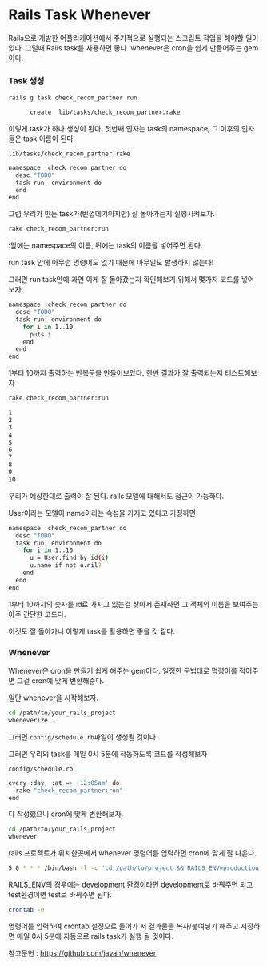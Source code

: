 # Rails Task Whenever

Rails으로 개발한 어플리케이션에서 주기적으로 실행되는 스크립트 작업을 해야할 일이 있다. 그럴때 Rails task를 사용하면 좋다. whenever은 cron을 쉽게 만들어주는 gem이다.

### Task 생성

```sh
rails g task check_recom_partner run
```

```sh
      create  lib/tasks/check_recom_partner.rake
```

이렇게 task가 하나 생성이 된다. 첫번째 인자는 task의 namespace, 그 이후의 인자들은 task 이름이 된다.

``lib/tasks/check_recom_partner.rake``

```sh
namespace :check_recom_partner do
  desc "TODO"
  task run: environment do
  end
end
```

그럼 우리가 만든 task가(빈껍데기이지만) 잘 돌아가는지 실행시켜보자.

```sh
rake check_recom_partner:run
```

:앞에는 namespace의 이름, 뒤에는 task의 이름을 넣어주면 된다.

run task 안에 아무런 명령어도 없기 때문에 아무일도 발생하지 않는다!

그러면 run task안에 과연 이게 잘 돌아갔는지 확인해보기 위해서 몇가지 코드를 넣어보자.

```sh
namespace :check_recom_partner do
  desc "TODO"
  task run: environment do
    for i in 1..10
      puts i
    end
  end
end
```

1부터 10까지 출력하는 반복문을 만들어보았다. 한번 결과가 잘 출력되는지 테스트해보자

```sh
rake check_recom_partner:run
```

```sh
1
2
3
4
5
6
7
8
9
10
```

우리가 예상한대로 출력이 잘 된다. rails 모델에 대해서도 접근이 가능하다. 

User이라는 모델이 name이라는 속성을 가지고 있다고 가정하면

```sh
namespace :check_recom_partner do
  desc "TODO"
  task run: environment do
    for i in 1..10
      u = User.find_by_id(i)
      u.name if not u.nil?
    end
  end
end
```

1부터 10까지의 숫자를 id로 가지고 있는걸 찾아서 존재하면 그 객체의 이름을 보여주는 아주 간단한 코드다.

이것도 잘 돌아가니 이렇게 task를 활용하면 좋을 것 같다.


### Whenever

Whenever은 cron을 만들기 쉽게 해주는 gem이다. 일정한 문법대로 명령어를 적어주면 그걸 cron에 맞게 변환해준다.

일단 whenever을 시작해보자.

```sh
cd /path/to/your_rails_project
wheneverize .
```

그러면 ``config/schedule.rb``파일이 생성될 것이다.

그러면 우리의 task를 매일 0시 5분에 작동하도록 코드를 작성해보자

``config/schedule.rb``

```sh
every :day, :at => '12:05am' do
  rake "check_recom_partner:run"
end
```

다 작성했으니 cron에 맞게 변환해보자.

```sh
cd /path/to/your_rails_project
whenever
```

rails 프로젝트가 위치한곳에서 whenever 명령어를 입력하면 cron에 맞게 잘 나온다.

```sh
5 0 * * * /bin/bash -l -c 'cd /path/to/project && RAILS_ENV=production bundle exec rake check_recom_partner:run --silent'
```

RAILS_ENV의 경우에는 development 환경이라면 development로 바꿔주면 되고 test환경이면 test로 바꿔주면 된다.

```sh
crontab -e
```
명령어를 입력하여 crontab 설정으로 들어가 저 결과물을 복사/붙여넣기 해주고 저장하면 매일 0시 5분에 자동으로 rails task가 실행 될 것이다.

참고문헌 : https://github.com/javan/whenever 
